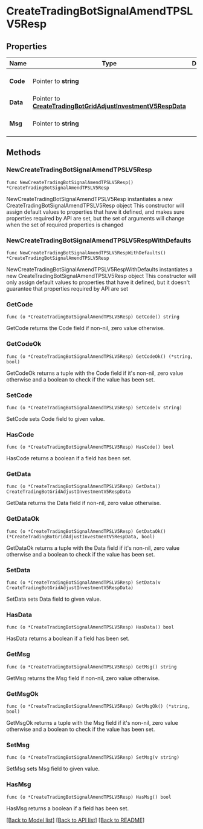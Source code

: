 # CreateTradingBotSignalAmendTPSLV5Resp

## Properties

Name | Type | Description | Notes
------------ | ------------- | ------------- | -------------
**Code** | Pointer to **string** |  | [optional] [default to ""]
**Data** | Pointer to [**CreateTradingBotGridAdjustInvestmentV5RespData**](CreateTradingBotGridAdjustInvestmentV5RespData.md) |  | [optional] 
**Msg** | Pointer to **string** |  | [optional] [default to ""]

## Methods

### NewCreateTradingBotSignalAmendTPSLV5Resp

`func NewCreateTradingBotSignalAmendTPSLV5Resp() *CreateTradingBotSignalAmendTPSLV5Resp`

NewCreateTradingBotSignalAmendTPSLV5Resp instantiates a new CreateTradingBotSignalAmendTPSLV5Resp object
This constructor will assign default values to properties that have it defined,
and makes sure properties required by API are set, but the set of arguments
will change when the set of required properties is changed

### NewCreateTradingBotSignalAmendTPSLV5RespWithDefaults

`func NewCreateTradingBotSignalAmendTPSLV5RespWithDefaults() *CreateTradingBotSignalAmendTPSLV5Resp`

NewCreateTradingBotSignalAmendTPSLV5RespWithDefaults instantiates a new CreateTradingBotSignalAmendTPSLV5Resp object
This constructor will only assign default values to properties that have it defined,
but it doesn't guarantee that properties required by API are set

### GetCode

`func (o *CreateTradingBotSignalAmendTPSLV5Resp) GetCode() string`

GetCode returns the Code field if non-nil, zero value otherwise.

### GetCodeOk

`func (o *CreateTradingBotSignalAmendTPSLV5Resp) GetCodeOk() (*string, bool)`

GetCodeOk returns a tuple with the Code field if it's non-nil, zero value otherwise
and a boolean to check if the value has been set.

### SetCode

`func (o *CreateTradingBotSignalAmendTPSLV5Resp) SetCode(v string)`

SetCode sets Code field to given value.

### HasCode

`func (o *CreateTradingBotSignalAmendTPSLV5Resp) HasCode() bool`

HasCode returns a boolean if a field has been set.

### GetData

`func (o *CreateTradingBotSignalAmendTPSLV5Resp) GetData() CreateTradingBotGridAdjustInvestmentV5RespData`

GetData returns the Data field if non-nil, zero value otherwise.

### GetDataOk

`func (o *CreateTradingBotSignalAmendTPSLV5Resp) GetDataOk() (*CreateTradingBotGridAdjustInvestmentV5RespData, bool)`

GetDataOk returns a tuple with the Data field if it's non-nil, zero value otherwise
and a boolean to check if the value has been set.

### SetData

`func (o *CreateTradingBotSignalAmendTPSLV5Resp) SetData(v CreateTradingBotGridAdjustInvestmentV5RespData)`

SetData sets Data field to given value.

### HasData

`func (o *CreateTradingBotSignalAmendTPSLV5Resp) HasData() bool`

HasData returns a boolean if a field has been set.

### GetMsg

`func (o *CreateTradingBotSignalAmendTPSLV5Resp) GetMsg() string`

GetMsg returns the Msg field if non-nil, zero value otherwise.

### GetMsgOk

`func (o *CreateTradingBotSignalAmendTPSLV5Resp) GetMsgOk() (*string, bool)`

GetMsgOk returns a tuple with the Msg field if it's non-nil, zero value otherwise
and a boolean to check if the value has been set.

### SetMsg

`func (o *CreateTradingBotSignalAmendTPSLV5Resp) SetMsg(v string)`

SetMsg sets Msg field to given value.

### HasMsg

`func (o *CreateTradingBotSignalAmendTPSLV5Resp) HasMsg() bool`

HasMsg returns a boolean if a field has been set.


[[Back to Model list]](../README.md#documentation-for-models) [[Back to API list]](../README.md#documentation-for-api-endpoints) [[Back to README]](../README.md)


